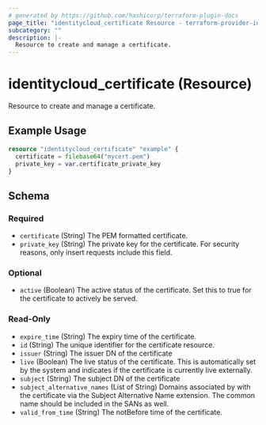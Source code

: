 ```yaml
---
# generated by https://github.com/hashicorp/terraform-plugin-docs
page_title: "identitycloud_certificate Resource - terraform-provider-identitycloud"
subcategory: ""
description: |-
  Resource to create and manage a certificate.
---
```


# identitycloud_certificate (Resource)

Resource to create and manage a certificate.

## Example Usage

```terraform
resource "identitycloud_certificate" "example" {
  certificate = filebase64("mycert.pem")
  private_key = var.certificate_private_key
}
```

<!-- schema generated by tfplugindocs -->
## Schema

### Required

- `certificate` (String) The PEM formatted certificate.
- `private_key` (String) The private key for the certificate. For security reasons, only insert requests include this field.

### Optional

- `active` (Boolean) The active status of the certificate. Set this to true for the certificate to actively be served.

### Read-Only

- `expire_time` (String) The expiry time of the certificate.
- `id` (String) The unique identifier for the certificate resource.
- `issuer` (String) The issuer DN of the certificate
- `live` (Boolean) The live status of the certificate. This is automatically set by the system and indicates if the certificate is currently live externally.
- `subject` (String) The subject DN of the certificate
- `subject_alternative_names` (List of String) Domains associated by with the certificate via the Subject Alternative Name extension. The common name should be included in the SANs as well.
- `valid_from_time` (String) The notBefore time of the certificate.
